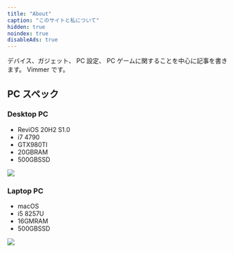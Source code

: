 ```yaml
---
title: "About"
caption: "このサイトと私について"
hidden: true
noindex: true
disableAds: true
---
```


デバイス、ガジェット、 PC 設定、 PC ゲームに関することを中心に記事を書きます。 Vimmer です。

## PC スペック

### Desktop PC

- ReviOS 20H2 S1.0
- i7 4790
- GTX980TI
- 20GBRAM
- 500GBSSD

![](/img/about/windows.png#c)

### Laptop PC

- macOS
- i5 8257U
- 16GMRAM
- 500GBSSD

![](/img/about/macos.png#c)
